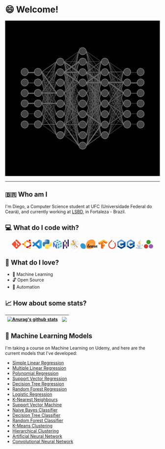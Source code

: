 # 😄 Welcome!

![GIF](fullyconnected.gif)

---
## 🇧🇷 Who am I
I'm Diego, a Computer Science student at UFC (Universidade Federal do Ceará), and currently working at [LSBD](https://lsbd.ufc.br/), in Fortaleza - Brazil.

## 💻 What do I code with?
<div align="center">
  <code><img height="30" src="./icons/Git-Icon-1788C.png"></code>
  <code><img height="30" src="./icons/Ubuntu-Logo.png"></code>
  <code><img height="30" src="./icons/Visual_Studio_Code_1.35_icon.svg.png"></code>
  <code><img height="30" src="./icons/Python-logo-notext.svg.png"></code>
  <code><img height="30" src="./icons/numpy-logo-479C24EC79-seeklogo.com.png"></code>
  <code><img height="30" src="./icons/1200px-Pandas_mark.svg.png"></code>
  <code><img height="30" src="./icons/Created_with_Matplotlib-logo.svg.png"></code>
  <code><img height="30" src="./icons/2560px-Scikit_learn_logo_small.svg.png"></code>
  <code><img height="30" src="./icons/Tensorflow_logo.svg.png"></code>
  <code><img height="30" src="./icons/640px-PyTorch_logo_icon.svg.png"></code>
  <code><img height="30" src="./icons/C_Logo.png"></code>
  <code><img height="30" src="./icons/ISO_C++_Logo.svg.png"></code>
  <code><img height="30" src="./icons/1200px-Java_programming_language_logo.svg.png"></code>
  <code><img height="30" src="./icons/743164.png"></code>
 </div>

## 💜 What do I love?
- 🧠 Machine Learning
- 🔓 Open Source
- 🤖 Automation

## 📈 How about some stats?

| <a href="https://github.com/rabdiego/github-readme-stats"><img align="center" src="https://github-readme-stats.vercel.app/api?username=rabdiego4&show_icons=true&include_all_commits=true&theme=radical&hide_border=true" alt="Anurag's github stats" /></a> | <a href="https://github.com/rabdiego/github-readme-stats"><img align="center" src="https://github-readme-stats.vercel.app/api/top-langs/?username=rabdiego&layout=compact&theme=radical&hide_border=true" /></a> |
| ------------- | ------------- |

## 🧠 Machine Learning Models
I'm taking a course on Machine Learning on Udemy, and here are the current models that I've developed:
- [Simple Linear Regression](https://github.com/nikrs14/simple-linear-regression.git)
- [Multiple Linear Regression](https://github.com/nikrs14/multiple-linear-regression.git)
- [Polynomial Regression](https://github.com/nikrs14/polynomial-regression.git)
- [Support Vector Regression](https://github.com/nikrs14/support-vector-regression.git)
- [Decision Tree Regression](https://github.com/nikrs14/decision-tree-regression.git)
- [Random Forest Regression](https://github.com/nikrs14/random-forest-regression.git)
- [Logistic Regression](https://github.com/nikrs14/logistic-regression.git)
- [K-Nearest Neighbours](https://github.com/nikrs14/k-nn.git)
- [Support Vector Machine](https://github.com/nikrs14/support-vector-machine.git)
- [Naive Bayes Classifier](https://github.com/nikrs14/naive-bayes-classifier.git)
- [Decision Tree Classifier](https://github.com/nikrs14/decision-tree-classifier.git)
- [Random Forest Classifier](https://github.com/nikrs14/random-forest-classifier.git)
- [K-Means Clustering](https://github.com/nikrs14/k-means-clustering.git)
- [Hierarchical Clustering](https://github.com/nikrs14/hierarchical-clustering.git)
- [Artificial Neural Network](https://github.com/nikrs14/artificial-neural-network.git)
- [Convolutional Neural Network](https://github.com/nikrs14/convolutional-neural-network.git)

